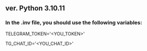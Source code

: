## ver. Python 3.10.11

### In the .inv file, you should use the following variables:

TELEGRAM_TOKEN='<YOU_TOKEN>'

TG_CHAT_ID='<YOU_CHAT_ID>'
